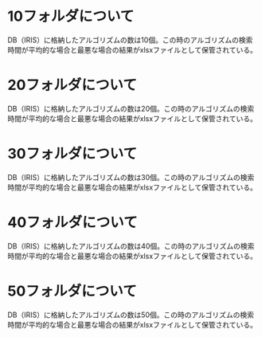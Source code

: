 # 10フォルダについて
 DB（IRIS）に格納したアルゴリズムの数は10個。この時のアルゴリズムの検索時間が平均的な場合と最悪な場合の結果がxlsxファイルとして保管されている。

# 20フォルダについて
 DB（IRIS）に格納したアルゴリズムの数は20個。この時のアルゴリズムの検索時間が平均的な場合と最悪な場合の結果がxlsxファイルとして保管されている。

# 30フォルダについて
 DB（IRIS）に格納したアルゴリズムの数は30個。この時のアルゴリズムの検索時間が平均的な場合と最悪な場合の結果がxlsxファイルとして保管されている。

# 40フォルダについて
 DB（IRIS）に格納したアルゴリズムの数は40個。この時のアルゴリズムの検索時間が平均的な場合と最悪な場合の結果がxlsxファイルとして保管されている。

# 50フォルダについて
 DB（IRIS）に格納したアルゴリズムの数は50個。この時のアルゴリズムの検索時間が平均的な場合と最悪な場合の結果がxlsxファイルとして保管されている。
